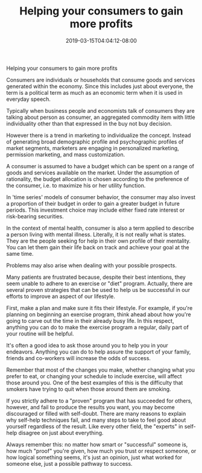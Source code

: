 ﻿---
title: "Helping your consumers to gain more profits"
date: 2019-03-15T04:04:12-08:00
description: "25-ARTICLES Tips for Web Success"
featured_image: "/images/25-ARTICLES.jpg"
tags: ["25 ARTICLES"]
---

Helping your consumers to gain more profits


Consumers are individuals or households that consume goods and services generated within the economy. Since this includes just about everyone, the term is a political term as much as an economic term when it is used in everyday speech. 

Typically when business people and economists talk of consumers they are talking about person as consumer, an aggregated commodity item with little individuality other than that expressed in the buy not buy decision. 

However there is a trend in marketing to individualize the concept. Instead of generating broad demographic profile and psychographic profiles of market segments, marketers are engaging in personalized marketing, permission marketing, and mass customization.

A consumer is assumed to have a budget which can be spent on a range of goods and services available on the market. Under the assumption of rationality, the budget allocation is chosen according to the preference of the consumer, i.e. to maximize his or her utility function. 

In 'time series' models of consumer behavior, the consumer may also invest a proportion of their budget in order to gain a greater budget in future periods. This investment choice may include either fixed rate interest or risk-bearing securities.

In the context of mental health, consumer is also a term applied to describe a person living with mental illness. Literally, it is not really what is states. They are the people seeking for help in their own profile of their mentality. You can let them gain their life back on track and achieve your goal at the same time.

Problems may also arise when dealing with your possible prospects.

Many patients are frustrated because, despite their best intentions, they seem unable to adhere to an exercise or "diet" program. Actually, there are several proven strategies that can be used to help us be successful in our efforts to improve an aspect of our lifestyle.

First, make a plan and make sure it fits their lifestyle. For example, if you're planning on beginning an exercise program, think ahead about how you're going to carve out the time in their already busy life. In this respect, anything you can do to make the exercise program a regular, daily part of your routine will be helpful.

It's often a good idea to ask those around you to help you in your endeavors. Anything you can do to help assure the support of your family, friends and co-workers will increase the odds of success. 

Remember that most of the changes you make, whether changing what you prefer to eat, or changing your schedule to include exercise, will affect those around you. One of the best examples of this is the difficulty that smokers have trying to quit when those around them are smoking.

If you strictly adhere to a "proven" program that has succeeded for others, however, and fail to produce the results you want, you may become discouraged or filled with self-doubt. There are many reasons to explain why self-help techniques fail, and many steps to take to feel good about yourself regardless of the result. Like every other field, the "experts" in self-help disagree on just about everything. 

Always remember this: no matter how smart or "successful" someone is, how much "proof" you're given, how much you trust or respect someone, or how logical something seems, it's just an opinion, just what worked for someone else, just a possible pathway to success. 


